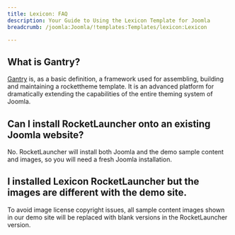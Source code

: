 ```yaml
---
title: Lexicon: FAQ
description: Your Guide to Using the Lexicon Template for Joomla
breadcrumb: /joomla:Joomla/!templates:Templates/lexicon:Lexicon

---
```



What is Gantry?
-----

[Gantry][gantry] is, as a basic definition, a framework used for assembling, building and maintaining a rockettheme template. It is an advanced platform for dramatically extending the capabilities of the entire theming system of Joomla.

Can I install RocketLauncher onto an existing Joomla website?
-----

No. RocketLauncher will install both Joomla and the demo sample content and images, so you will need a fresh Joomla installation.

I installed Lexicon RocketLauncher but the images are different with the demo site.
-----

To avoid image license copyright issues, all sample content images shown in our demo site will be replaced with blank versions in the RocketLauncher version.

[gantry]: http://gantry.org/